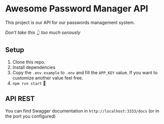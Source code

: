 # Awesome Password Manager API

This project is our API for our passwords management system.

_Don't take this 👆 too much seriously_ 

## Setup

1. Clone this repo.
2. Install dependencies
3. Copy the `.env.example` to `.env` and fill the `APP_KEY` value. If you want to customize another value feel free.
4. `npm run start` 🎉

## API REST

You can find Swagger documentation in `http://localhost:3333/docs` (or in the port you configured)
